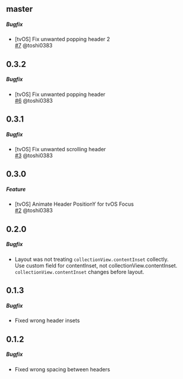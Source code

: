 ## master
##### Bugfix
* [tvOS] Fix unwanted popping header 2  
  [#7](https://github.com/toshi0383/HorizontalStickyHeaderLayout/pull/7) @toshi0383

## 0.3.2
##### Bugfix
* [tvOS] Fix unwanted popping header  
  [#6](https://github.com/toshi0383/HorizontalStickyHeaderLayout/pull/6) @toshi0383

## 0.3.1
##### Bugfix
* [tvOS] Fix unwanted scrolling header  
  [#3](https://github.com/toshi0383/HorizontalStickyHeaderLayout/pull/3) @toshi0383

## 0.3.0
##### Feature
* [tvOS] Animate Header PositionY for tvOS Focus  
  [#2](https://github.com/toshi0383/HorizontalStickyHeaderLayout/pull/2) @toshi0383

## 0.2.0
##### Bugfix
* Layout was not treating `collectionView.contentInset` collectly.  
  Use custom field for contentInset, not collectionView.contentInset.  
  `collectionView.contentInset` changes before layout.

## 0.1.3
##### Bugfix
* Fixed wrong header insets

## 0.1.2
##### Bugfix
* Fixed wrong spacing between headers

